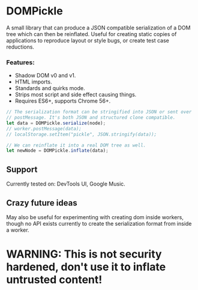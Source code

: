 # DOMPickle

A small library that can produce a JSON compatible serialization of a DOM tree which can then be reinflated. Useful for creating static copies of applications to reproduce layout or style bugs, or create test case reductions.

### Features:
- Shadow DOM v0 and v1.
- HTML imports.
- Standards and quirks mode.
- Strips most script and side effect causing things.
- Requires ES6+, supports Chrome 56+.

```js
// The serialization format can be stringified into JSON or sent over
// postMessage. It's both JSON and structured clone compatible.
let data = DOMPickle.serialize(node);
// worker.postMessage(data);
// localStorage.setItem("pickle", JSON.stringify(data));

// We can reinflate it into a real DOM tree as well.
let newNode = DOMPickle.inflate(data);
```
## Support
Currently tested on: DevTools UI, Google Music.

## Crazy future ideas

May also be useful for experimenting with creating dom inside workers, though no API exists currently to create the serialization format from inside a worker.

# WARNING: This is not security hardened, don't use it to inflate untrusted content!
